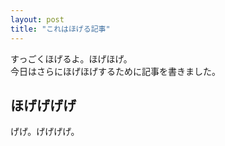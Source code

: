 ```yaml
---
layout: post
title: "これはほげる記事"
---
```

すっごくほげるよ。ほげほげ。  
今日はさらにほげほげするために記事を書きました。

ほげげげげ
-------------
げげ。げげげげ。

